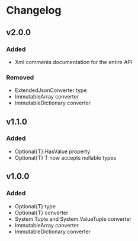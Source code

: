 # Changelog

## v2.0.0

### Added

- Xml comments documentation for the entire API

### Removed

- ExtendedJsonConverter type
- ImmutableArray converter
- ImmutableDictionary converter

## v1.1.0

### Added

- Optional{T}.HasValue property
- Optional{T} T now accepts nullable types

## v1.0.0

### Added

- Optional{T} type
- Optional{T} converter
- System.Tuple and System.ValueTuple converter
- ImmutableArray converter
- ImmutableDictionary converter

